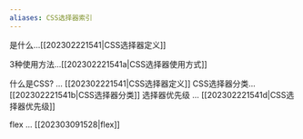 ```yaml
---
aliases: CSS选择器索引
---
```


是什么...[[202302221541|CSS选择器定义]]

3种使用方法...[[202302221541a|CSS选择器使用方式]]

什么是CSS? ... [[202302221541|CSS选择器定义]]
CSS选择器分类...[[202302221541b|CSS选择器分类]]
选择器优先级 ... [[202302221541d|CSS选择器优先级]]


flex ... [[202303091528|flex]]
